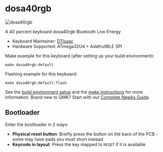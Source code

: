 # dosa40rgb

![dosa40rgb](https://i.imgur.com/NfuF82nh.jpg)

A 40 percent keyboard dosa40rgb Bluetooth Low Energy

* Keyboard Maintainer: [DTIsaac](https://github.com/daotakisaac)
* Hardware Supported: ATmega32U4 + AdafruitBLE SPI

Make example for this keyboard (after setting up your build environment):

    make dosa40rgb:default

Flashing example for this keyboard:

    make dosa40rgb:default:flash

See the [build environment setup](https://docs.qmk.fm/#/getting_started_build_tools) and the [make instructions](https://docs.qmk.fm/#/getting_started_make_guide) for more information. Brand new to QMK? Start with our [Complete Newbs Guide](https://docs.qmk.fm/#/newbs).

## Bootloader

Enter the bootloader in 2 ways:

* **Physical reset button**: Briefly press the button on the back of the PCB - some may have pads you must short instead
* **Keycode in layout**: Press the key mapped to `RESET` if it is available
